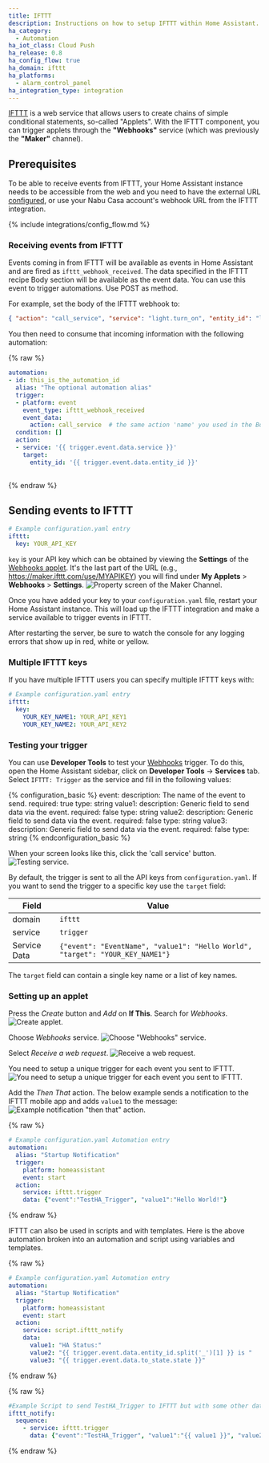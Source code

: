 ```yaml
---
title: IFTTT
description: Instructions on how to setup IFTTT within Home Assistant.
ha_category:
  - Automation
ha_iot_class: Cloud Push
ha_release: 0.8
ha_config_flow: true
ha_domain: ifttt
ha_platforms:
  - alarm_control_panel
ha_integration_type: integration
---
```


[IFTTT](https://ifttt.com) is a web service that allows users to create chains of simple conditional statements, so-called "Applets". With the IFTTT component, you can trigger applets through the **"Webhooks"** service (which was previously the **"Maker"** channel).

## Prerequisites

To be able to receive events from IFTTT, your Home Assistant instance needs to be accessible from the web and you need to have the external URL [configured](/docs/configuration/basic), or use your Nabu Casa account's webhook URL from the IFTTT integration.

{% include integrations/config_flow.md %}

### Receiving events from IFTTT

Events coming in from IFTTT will be available as events in Home Assistant and are fired as `ifttt_webhook_received`. The data specified in the IFTTT recipe Body section will be available as the event data. You can use this event to trigger automations. Use POST as method.

For example, set the body of the IFTTT webhook to:

```json
{ "action": "call_service", "service": "light.turn_on", "entity_id": "light.living_room" }
```

You then need to consume that incoming information with the following automation:

{% raw %}

```yaml
automation:
- id: this_is_the_automation_id
  alias: "The optional automation alias"
  trigger:
  - platform: event
    event_type: ifttt_webhook_received
    event_data:
      action: call_service  # the same action 'name' you used in the Body section of the IFTTT recipe
  condition: []
  action:
  - service: '{{ trigger.event.data.service }}'
    target:
      entity_id: '{{ trigger.event.data.entity_id }}'
    
```

{% endraw %}

## Sending events to IFTTT

```yaml
# Example configuration.yaml entry
ifttt:
  key: YOUR_API_KEY
```

`key` is your API key which can be obtained by viewing the **Settings** of the [Webhooks applet](https://ifttt.com/services/maker_webhooks/settings). It's the last part of the URL (e.g., https://maker.ifttt.com/use/MYAPIKEY) you will find under **My Applets** > **Webhooks** > **Settings**.
![Property screen of the Maker Channel.](/images/integrations/ifttt/finding_key.png)

Once you have added your key to your `configuration.yaml` file, restart your Home Assistant instance. This will load up the IFTTT integration and make a service available to trigger events in IFTTT.

<div class='note'>
After restarting the server, be sure to watch the console for any logging errors that show up in red, white or yellow.
</div>

### Multiple IFTTT keys

If you have multiple IFTTT users you can specify multiple IFTTT keys with:

```yaml
# Example configuration.yaml entry
ifttt:
  key: 
    YOUR_KEY_NAME1: YOUR_API_KEY1
    YOUR_KEY_NAME2: YOUR_API_KEY2
```

### Testing your trigger

You can use **Developer Tools** to test your [Webhooks](https://ifttt.com/maker_webhooks) trigger. To do this, open the Home Assistant sidebar, click on **Developer Tools** -> **Services** tab. Select `IFTTT: Trigger` as the service and fill in the following values:

{% configuration_basic %}
event:
  description: The name of the event to send.
  required: true
  type: string
value1:
  description: Generic field to send data via the event.
  required: false
  type: string
value2:
  description: Generic field to send data via the event.
  required: false
  type: string
value3:
  description: Generic field to send data via the event.
  required: false
  type: string
{% endconfiguration_basic %}

When your screen looks like this, click the 'call service' button.
![Testing service.](/images/integrations/ifttt/testing_service.png)

By default, the trigger is sent to all the API keys from `configuration.yaml`. If you
want to send the trigger to a specific key use the `target` field:

Field | Value
----- | -----
domain | `ifttt`
service | `trigger`
Service Data | `{"event": "EventName", "value1": "Hello World", "target": "YOUR_KEY_NAME1"}`

The `target` field can contain a single key name or a list of key names.

### Setting up an applet

Press the *Create* button and *Add* on **If This**. Search for *Webhooks*.
![Create applet.](/images/integrations/ifttt/create_applet.png)

Choose *Webhooks* service.
![Choose "Webhooks" service.](/images/integrations/ifttt/setup_service.png)

Select *Receive a web request*.
![Receive a web request.](/images/integrations/ifttt/choose_webhook_trigger.png)

You need to setup a unique trigger for each event you sent to IFTTT.
![You need to setup a unique trigger for each event you sent to IFTTT.](/images/integrations/ifttt/setup_trigger.png)

Add the *Then That* action. The below example sends a notification to the IFTTT mobile app and adds `value1` to the message:
![Example notification "then that" action.](/images/integrations/ifttt/setup_then_that.png)

{% raw %}

```yaml
# Example configuration.yaml Automation entry
automation:
  alias: "Startup Notification"
  trigger:
    platform: homeassistant
    event: start
  action:
    service: ifttt.trigger
    data: {"event":"TestHA_Trigger", "value1":"Hello World!"}
```

{% endraw %}

IFTTT can also be used in scripts and with templates. Here is the above automation broken into an automation and script using variables and templates.

{% raw %}

```yaml
# Example configuration.yaml Automation entry
automation:
  alias: "Startup Notification"
  trigger:
    platform: homeassistant
    event: start
  action:
    service: script.ifttt_notify
    data:
      value1: "HA Status:"
      value2: "{{ trigger.event.data.entity_id.split('_')[1] }} is "
      value3: "{{ trigger.event.data.to_state.state }}"
```

{% endraw %}

{% raw %}

```yaml
#Example Script to send TestHA_Trigger to IFTTT but with some other data (homeassistant UP).
ifttt_notify:
  sequence:
    - service: ifttt.trigger
      data: {"event":"TestHA_Trigger", "value1":"{{ value1 }}", "value2":"{{ value2 }}", "value3":"{{ value3 }}"}
```

{% endraw %}
